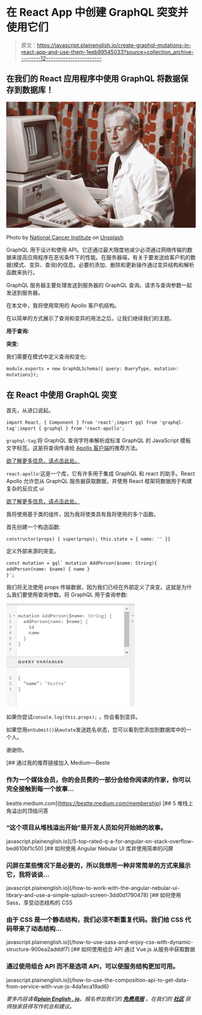# 在 React App 中创建 GraphQL 突变并使用它们

> 原文：<https://javascript.plainenglish.io/create-graphql-mutations-in-react-app-and-use-them-1eeb89545033?source=collection_archive---------12----------------------->

## 在我们的 React 应用程序中使用 GraphQL 将数据保存到数据库！

![](img/dc12e20217f11df1a14da56e30ed06a3.png)

Photo by [National Cancer Institute](https://unsplash.com/@nci?utm_source=medium&utm_medium=referral) on [Unsplash](https://unsplash.com?utm_source=medium&utm_medium=referral)

GraphQL 用于设计和使用 API。它还通过最大限度地减少必须通过网络传输的数据来提高应用程序在恶劣条件下的性能。在服务器端，有关于要发送给客户机的数据(模式、变异、查询)的信息。必要的添加、删除和更新操作通过变异结构和解析函数来执行。

GraphQL 服务器主要处理发送到服务器的 GraphQL 查询。请求与查询参数一起发送到服务器。

在本文中，我将使用常用的 Apollo 客户机结构。

在以简单的方式展示了查询和变异的用法之后，让我们继续我们的主题。

**用于查询:**

**突变:**

我们需要在模式中定义查询和变化:

```
module.exports = new GraphQLSchema({ query: QueryType, mutation: mutations});
```

## 在 React 中使用 GraphQL 突变

首先，从进口说起。

```
import React, { Component } from 'react';import gql from 'graphql-tag';import { graphql } from 'react-apollo';
```

`graphql-tag`:将 GraphQL 查询字符串解析成标准 GraphQL 的 JavaScript 模板文字标签。这是将查询传递给 [Apollo 客户端](https://github.com/apollographql/apollo-client)的推荐方法。

[欲了解更多信息，请点击此处。](https://www.npmjs.com/package/graphql-tag)

`react-apollo`:这是一个库，它有许多用于集成 GraphQL 和 react 的助手。React Apollo 允许您从 GraphQL 服务器获取数据，并使用 React 框架将数据用于构建复杂的反应式 ui

[欲了解更多信息，请点击此处。](https://www.npmjs.com/package/react-apollo)

我将使用基于类的组件，因为我将使类具有我将使用的多个函数。

首先创建一个构造函数:

```
constructor(props) { super(props); this.state = { name: '' }}
```

定义外部来源的突变。

```
const mutation = gql` mutation AddPerson($name: String){ addPerson(name: $name) { name }
}`;
```

我们将无法使用 props 传输数据，因为我们已经在外部定义了突变。这就是为什么我们要使用查询参数。将 GraphQL 用于查询参数:

![](img/b197b197535be35bfdb945256aea4162.png)

如果你尝试`console.log(this.props);` ，你会看到变异。

如果您用`onSubmit()`从`mutate`发送姓名状态，您可以看到您添加到数据库中的一个人。

谢谢你。

[](https://bestte.medium.com/membership) [## 通过我的推荐链接加入 Medium—Beste

### 作为一个媒体会员，你的会员费的一部分会给你阅读的作家，你可以完全接触到每一个故事…

bestte.medium.com](https://bestte.medium.com/membership) [](/5-top-rated-q-a-for-angular-on-stack-overflow-bed610bf1c50) [## 5 堆栈上角溢出的顶级问答

### “这个项目从堆栈溢出开始”是开发人员如何开始她的故事。

javascript.plainenglish.io](/5-top-rated-q-a-for-angular-on-stack-overflow-bed610bf1c50) [](/how-to-work-with-the-angular-nebular-ui-library-and-use-a-simple-splash-screen-3dd0d1790478) [## 如何使用 Angular Nebular UI 库并使用简单的闪屏

### 闪屏在某些情况下是必要的，所以我想用一种非常简单的方式来展示它，我将谈谈…

javascript.plainenglish.io](/how-to-work-with-the-angular-nebular-ui-library-and-use-a-simple-splash-screen-3dd0d1790478) [](/how-to-use-sass-and-enjoy-css-with-dynamic-structure-900ea2adddf7) [## 如何使用 Sass，享受动态结构的 CSS

### 由于 CSS 是一个静态结构，我们必须不断重复代码。我们给 CSS 代码带来了动态结构…

javascript.plainenglish.io](/how-to-use-sass-and-enjoy-css-with-dynamic-structure-900ea2adddf7) [](/how-to-use-the-composition-api-to-get-data-from-service-with-vue-js-4da1eca19ad6) [## 如何使用组合 API 通过 Vue.js 从服务中获取数据

### 通过使用组合 API 而不是选项 API，可以使服务结构更加可用。

javascript.plainenglish.io](/how-to-use-the-composition-api-to-get-data-from-service-with-vue-js-4da1eca19ad6) 

*更多内容请看*[***plain English . io***](http://plainenglish.io/)*。报名参加我们的* [***免费周报***](http://newsletter.plainenglish.io/) *。在我们的* [***社区***](https://discord.gg/GtDtUAvyhW) *获得独家获得写作机会和建议。*